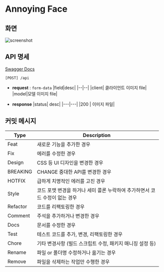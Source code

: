 # Annoying Face

## 화면
![screenshot](https://user-images.githubusercontent.com/59855468/177265504-afb2d6f1-b71f-454f-adee-5cc0e7b0c273.png)

## API 명세
[Swagger Docs](https://annoying-face-api.herokuapp.com/api-docs)

```text
[POST] /api
```

- **request** : `form-data`
  |field|desc|
  |--|--|
  |client| 클라이언트 이미지 file|
  |model|모델 이미지 file|

- **response**
  |status| desc|
  |---|---|
  |200 | 이미지 파일|

## 커밋 메시지

| Type     | Description                                                                 |
| -------- | --------------------------------------------------------------------------- |
| Feat     | 새로운 기능을 추가한 경우                                                   |
| Fix      | 에러를 수정한 경우                                                          |
| Design   | CSS 등 UI 디자인을 변경한 경우                                              |
| BREAKING | CHANGE 중대한 API를 변경한 경우                                             |
| HOTFIX   | 급하게 치명적인 에러를 고친 경우                                            |
| Style    | 코드 포맷 변경을 하거나 세미 콜론 누락하여 추가하면서 코드 수정이 없는 경우 |
| Refactor | 코드를 리팩토링한 경우                                                      |
| Comment  | 주석을 추가하거나 변경한 경우                                               |
| Docs     | 문서를 수정한 경우                                                          |
| Test     | 테스트 코드를 추가, 변경, 리팩토링한 경우                                   |
| Chore    | 기타 변경사항 (빌드 스크립트 수정, 패키지 매니징 설정 등)                   |
| Rename   | 파일 or 폴더명 수정하거나 옮기는 경우                                       |
| Remove   | 파일을 삭제하는 작업만 수행한 경우                                          |
